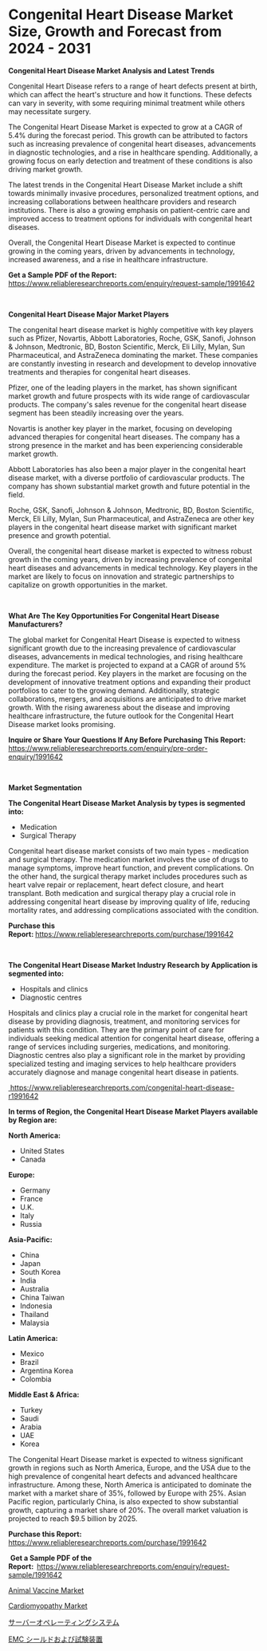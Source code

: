 <p><h1>Congenital Heart Disease Market Size, Growth and Forecast from 2024 - 2031</h1></p><p><strong>Congenital Heart Disease Market Analysis and Latest Trends</strong></p>
<p><p>Congenital Heart Disease refers to a range of heart defects present at birth, which can affect the heart's structure and how it functions. These defects can vary in severity, with some requiring minimal treatment while others may necessitate surgery.</p><p>The Congenital Heart Disease Market is expected to grow at a CAGR of 5.4% during the forecast period. This growth can be attributed to factors such as increasing prevalence of congenital heart diseases, advancements in diagnostic technologies, and a rise in healthcare spending. Additionally, a growing focus on early detection and treatment of these conditions is also driving market growth.</p><p>The latest trends in the Congenital Heart Disease Market include a shift towards minimally invasive procedures, personalized treatment options, and increasing collaborations between healthcare providers and research institutions. There is also a growing emphasis on patient-centric care and improved access to treatment options for individuals with congenital heart diseases.</p><p>Overall, the Congenital Heart Disease Market is expected to continue growing in the coming years, driven by advancements in technology, increased awareness, and a rise in healthcare infrastructure.</p></p>
<p><strong>Get a Sample PDF of the Report:&nbsp;</strong> <a href="https://www.reliableresearchreports.com/enquiry/request-sample/1991642">https://www.reliableresearchreports.com/enquiry/request-sample/1991642</a></p>
<p>&nbsp;</p>
<p><strong>Congenital Heart Disease Major Market Players</strong></p>
<p><p>The congenital heart disease market is highly competitive with key players such as Pfizer, Novartis, Abbott Laboratories, Roche, GSK, Sanofi, Johnson & Johnson, Medtronic, BD, Boston Scientific, Merck, Eli Lilly, Mylan, Sun Pharmaceutical, and AstraZeneca dominating the market. These companies are constantly investing in research and development to develop innovative treatments and therapies for congenital heart diseases.</p><p>Pfizer, one of the leading players in the market, has shown significant market growth and future prospects with its wide range of cardiovascular products. The company's sales revenue for the congenital heart disease segment has been steadily increasing over the years.</p><p>Novartis is another key player in the market, focusing on developing advanced therapies for congenital heart diseases. The company has a strong presence in the market and has been experiencing considerable market growth.</p><p>Abbott Laboratories has also been a major player in the congenital heart disease market, with a diverse portfolio of cardiovascular products. The company has shown substantial market growth and future potential in the field.</p><p>Roche, GSK, Sanofi, Johnson & Johnson, Medtronic, BD, Boston Scientific, Merck, Eli Lilly, Mylan, Sun Pharmaceutical, and AstraZeneca are other key players in the congenital heart disease market with significant market presence and growth potential.</p><p>Overall, the congenital heart disease market is expected to witness robust growth in the coming years, driven by increasing prevalence of congenital heart diseases and advancements in medical technology. Key players in the market are likely to focus on innovation and strategic partnerships to capitalize on growth opportunities in the market.</p></p>
<p>&nbsp;</p>
<p><strong>What Are The Key Opportunities For Congenital Heart Disease Manufacturers?</strong></p>
<p><p>The global market for Congenital Heart Disease is expected to witness significant growth due to the increasing prevalence of cardiovascular diseases, advancements in medical technologies, and rising healthcare expenditure. The market is projected to expand at a CAGR of around 5% during the forecast period. Key players in the market are focusing on the development of innovative treatment options and expanding their product portfolios to cater to the growing demand. Additionally, strategic collaborations, mergers, and acquisitions are anticipated to drive market growth. With the rising awareness about the disease and improving healthcare infrastructure, the future outlook for the Congenital Heart Disease market looks promising.</p></p>
<p><strong>Inquire or Share Your Questions If Any Before Purchasing This Report:</strong> <a href="https://www.reliableresearchreports.com/enquiry/pre-order-enquiry/1991642">https://www.reliableresearchreports.com/enquiry/pre-order-enquiry/1991642</a></p>
<p>&nbsp;</p>
<p><strong>Market Segmentation</strong></p>
<p><strong>The Congenital Heart Disease Market Analysis by types is segmented into:</strong></p>
<p><ul><li>Medication</li><li>Surgical Therapy</li></ul></p>
<p><p>Congenital heart disease market consists of two main types - medication and surgical therapy. The medication market involves the use of drugs to manage symptoms, improve heart function, and prevent complications. On the other hand, the surgical therapy market includes procedures such as heart valve repair or replacement, heart defect closure, and heart transplant. Both medication and surgical therapy play a crucial role in addressing congenital heart disease by improving quality of life, reducing mortality rates, and addressing complications associated with the condition.</p></p>
<p><strong>Purchase this Report:&nbsp;</strong><a href="https://www.reliableresearchreports.com/purchase/1991642">https://www.reliableresearchreports.com/purchase/1991642</a></p>
<p>&nbsp;</p>
<p><strong>The Congenital Heart Disease Market Industry Research by Application is segmented into:</strong></p>
<p><ul><li>Hospitals and clinics</li><li>Diagnostic centres</li></ul></p>
<p><p>Hospitals and clinics play a crucial role in the market for congenital heart disease by providing diagnosis, treatment, and monitoring services for patients with this condition. They are the primary point of care for individuals seeking medical attention for congenital heart disease, offering a range of services including surgeries, medications, and monitoring. Diagnostic centres also play a significant role in the market by providing specialized testing and imaging services to help healthcare providers accurately diagnose and manage congenital heart disease in patients.</p></p>
<p><a href="https://www.reliableresearchreports.com/congenital-heart-disease-r1991642">&nbsp;https://www.reliableresearchreports.com/congenital-heart-disease-r1991642</a></p>
<p><strong>In terms of Region, the Congenital Heart Disease Market Players available by Region are:</strong></p>
<p>
    <p> <strong> North America: </strong>
        <ul>
            <li>United States</li>
            <li>Canada</li>
        </ul>
        </p> 
    <p> <strong> Europe: </strong>
        <ul>
            <li>Germany</li>
            <li>France</li>
            <li>U.K.</li>
            <li>Italy</li>
            <li>Russia</li>
        </ul>
        </p> 
    <p> <strong> Asia-Pacific: </strong>
        <ul>
            <li>China</li>
            <li>Japan</li>
            <li>South Korea</li>
            <li>India</li>
            <li>Australia</li>
            <li>China Taiwan</li>
            <li>Indonesia</li>
            <li>Thailand</li>
            <li>Malaysia</li>
        </ul>
        </p> 
    <p> <strong> Latin America: </strong>
        <ul>
            <li>Mexico</li>
            <li>Brazil</li>
            <li>Argentina Korea</li>
            <li>Colombia</li>
        </ul>
        </p> 
    <p> <strong> Middle East & Africa: </strong>
        <ul>
            <li>Turkey</li>
            <li>Saudi</li>
            <li>Arabia</li>
            <li>UAE</li>
            <li>Korea</li>
        </ul>
    </p>
    </p>
<p><p>The Congenital Heart Disease market is expected to witness significant growth in regions such as North America, Europe, and the USA due to the high prevalence of congenital heart defects and advanced healthcare infrastructure. Among these, North America is anticipated to dominate the market with a market share of 35%, followed by Europe with 25%. Asian Pacific region, particularly China, is also expected to show substantial growth, capturing a market share of 20%. The overall market valuation is projected to reach $9.5 billion by 2025.</p></p>
<p><strong>Purchase this Report: </strong><a href="https://www.reliableresearchreports.com/purchase/1991642">https://www.reliableresearchreports.com/purchase/1991642</a></p>
<p>&nbsp;<strong>Get a Sample PDF of the Report:&nbsp;&nbsp;</strong><a href="https://www.reliableresearchreports.com/enquiry/request-sample/1991642">https://www.reliableresearchreports.com/enquiry/request-sample/1991642</a></p>
<p><strong></strong></p>
<p><p><a href="https://github.com/Sarissaschmalingtr6fz2739/Market-Research-Report-List-2/blob/main/animal-vaccine-market.md">Animal Vaccine Market</a></p><p><a href="https://github.com/RyleeBauch2023/Market-Research-Report-List-1/blob/main/cardiomyopathy-market.md">Cardiomyopathy Market</a></p><p><a href="https://github.com/kegley4963/Market-Research-Report-List-1/blob/main/263035246554.md">サーバーオペレーティングシステム</a></p><p><a href="https://github.com/FrancoWeber2023/Market-Research-Report-List-1/blob/main/307465546555.md">EMC シールドおよび試験装置</a></p></p>